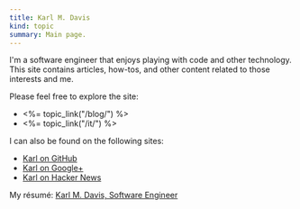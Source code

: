 ```yaml
--- 
title: Karl M. Davis
kind: topic
summary: Main page.
---
```


I'm a software engineer that enjoys playing with code and other technology. This site contains articles, how-tos, and other content related to those interests and me.

Please feel free to explore the site:

* <%= topic_link("/blog/") %>
* <%= topic_link("/it/") %>

I can also be found on the following sites:

* [Karl on GitHub](https://github.com/karlmdavis)
* [Karl on Google+](https://plus.google.com/112104342326107257987)
* [Karl on Hacker News](http://news.ycombinator.com/user?id=karlmdavis)

My résumé: [Karl M. Davis, Software Engineer](/downloads/karlmdavis-swEngineer-resume.pdf)
